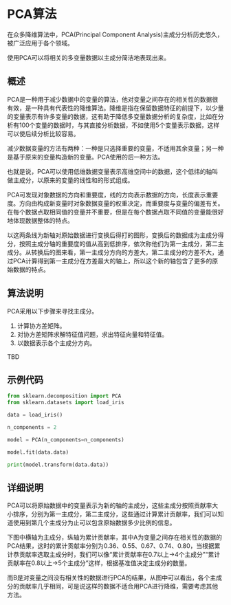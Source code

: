 # PCA算法

在众多降维算法中，PCA(Principal Component Analysis)主成分分析历史悠久，被广泛应用于各个领域。

使用PCA可以将相关的多变量数据以主成分简洁地表现出来。

## 概述

PCA是一种用于减少数据中的变量的算法，他对变量之间存在的相关性的数据很有效，是一种具有代表性的降维算法。降维是指在保留数据特征的前提下，以少量的变量表示有许多变量的数据，这有助于降低多变量数据分析的复杂度，比如在分析有100个变量的数据时，与其直接分析数据，不如使用5个变量表示数据，这样可以使后续分析比较容易。

减少数据变量的方法有两种：一种是只选择重要的变量，不适用其余变量；另一种是基于原来的变量构造新的变量。PCA使用的后一种方法。

也就是说，PCA可以使用低维数据变量表示高维空间中的数据，这个低纬的轴叫做主成分，以原来的变量的线性和的形式组成。

PCA可发现对象数据的方向和重要度，线的方向表示数据的方向，长度表示重要度。方向由构成新变量时对象数据变量的权重决定，而重要度与变量的偏差有关。在每个数据点取相同值的变量并不重要，但是在每个数据点取不同值的变量能很好地体现数据整体的特点。

以这两条线为新轴对原始数据进行变换后得打的图形，变换后的数据成为主成分得分，按照主成分轴的重要度的值从高到低排序，依次称他们为第一主成分，第二主成分。从转换后的图来看，第一主成分方向的方差大，第二主成分的方差不大，通过PCA计算得到第一主成分在方差最大的轴上，所以这个新的轴包含了更多的原始数据的特点。


## 算法说明

PCA采用以下步骤来寻找主成分。

1. 计算协方差矩阵。
2. 对协方差矩阵求解特征值问题，求出特征向量和特征值。
3. 以数据表示各个主成分方向。

TBD

## 示例代码

```python
from sklearn.decomposition import PCA
from sklearn.datasets import load_iris

data = load_iris()

n_components = 2

model = PCA(n_components=n_components)

model.fit(data.data)

print(model.transform(data.data))
```

## 详细说明

PCA可以将原始数据中的变量表示为新的轴的主成分，这些主成分按照贡献率大小排序，分别为第一主成分，第二主成分，这些通过计算累计贡献率，我们可以知道使用到第几个主成分为止可以包含原始数据多少比例的信息。


下图中横轴为主成分，纵轴为累计贡献率，其中A为变量之间存在相关性的数据的PCA结果，这时的累计贡献率分别为0.36、0.55、0.67、0.74、0.80，当根据累计恭贡献率选取主成分时，我们可以像“累计贡献率在0.7以上->4个主成分”“累计贡献率在0.8以上->5个主成分”这样，根据基准值决定主成分的数量。


而B是对变量之间没有相关性的数据进行PCA的结果，从图中可以看出，各个主成分的贡献率几乎相同，可是说这样的数据不适合用PCA进行降维，需要考虑其他方法。

